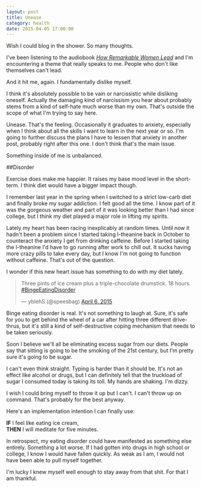 ```yaml
---
layout: post
title: Unease
category: health
date: 2015-04-05 17:00:00
---
```


Wish I could blog in the shower. So many thoughts.

I've been listening to the audiobook [<i class="fa fa-book"></i> *How Remarkable Women Lead*](http://www.amazon.com/How-Remarkable-Women-Lead-Breakthrough-ebook/dp/B002PYFWAW/ref=tmm_kin_swatch_0?_encoding=UTF8&sr=8-1&qid=1428280988) and I'm encountering a theme that really speaks to me. People who don't like themselves can't lead.

And it hit me, again. I fundamentally dislike myself.

I think it's absolutely possible to be vain or narcissistic while disliking oneself. Actually the damaging kind of narcissism you hear about probably stems from a kind of self-hate much worse than my own. That's outside the scope of what I'm trying to say here.

Unease. That's the feeling. Occasionally it graduates to anxiety, especially when I think about all the skills I want to learn in the next year or so. I'm going to further discuss the plans I have to lessen that anxiety in another post, probably right after this one. I don't think that's the main issue.

Something inside of me is unbalanced.

##Disorder

Exercise does make me happier. It raises my base mood level in the short-term. I think diet would have a bigger impact though.

I remember last year in the spring when I switched to a strict low-carb diet and finally broke my sugar addiction. I felt good all the time. I know part of it was the gorgeous weather and part of it was looking better than I had since college, but I think my diet played a major role in lifting my spirits.

Lately my heart has been racing inexplicably at random times. Until now it hadn't been a problem since I started taking l-theanine back in October to counteract the anxiety I get from drinking caffeine. Before I started taking the l-theanine I'd have to go running after work to chill out. It sucks having more crazy pills to take every day, but I know I'm not going to function without caffeine. That's out of the question.

I wonder if this new heart issue has something to do with my diet lately.

>Three pints of ice cream plus a triple-chocolate drumstick. 18 hours. <a href="https://twitter.com/hashtag/BingeEatingDisorder?src=hash">#BingeEatingDisorder</a>
>
>&mdash; yblehS (@speesbag) <a href="https://twitter.com/speesbag/status/584875749556920320">April 6, 2015</a>

Binge eating disorder is real. It's not something to laugh at. Sure, it's safe for you to get behind the wheel of a car after hitting three different drive-thrus, but it's still a kind of self-destructive coping mechanism that needs to be taken seriously.

Soon I believe we'll all be eliminating excess sugar from our diets. People say that sitting is going to be the smoking of the 21st century, but I'm pretty sure it's going to be sugar.

I can't even think straight. Typing is harder than it should be. It's not an effect like alcohol or drugs, but I can definitely tell that the truckload of sugar I consumed today is taking its toll. My hands are shaking. I'm dizzy.

I wish I could bring myself to throw it up but I can't. I can't throw up on command. That's probably for the best anyway.

Here's an implementation intention I can finally use:

**IF** I feel like eating ice cream,  
**THEN** I will meditate for five minutes.

In retrospect, my eating disorder could have manifested as something else entirely. Something a lot worse. If I had gotten into drugs in high school or college, I know I would have fallen quickly. As weak as I am, I would not have been able to pull myself together.

I'm lucky I knew myself well enough to stay away from that shit. For that I am thankful.